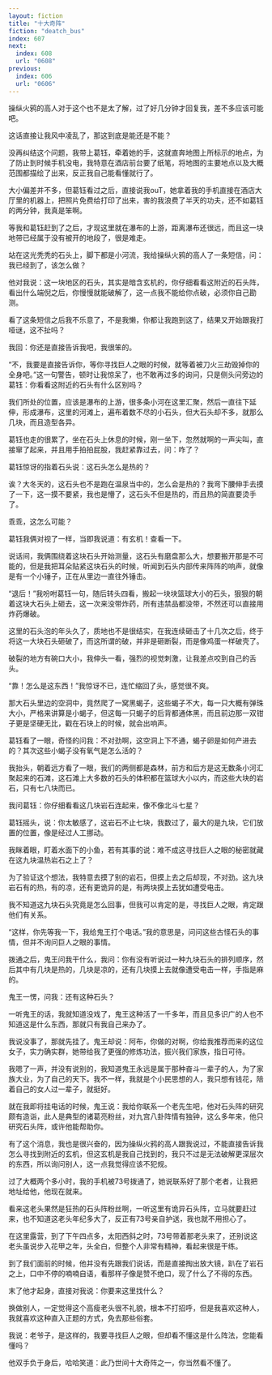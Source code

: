 ```yaml
---
layout: fiction
title: "十大奇阵"
fiction: "deatch_bus"
index: 607
next:
  index: 608
  url: "0608"
previous:
  index: 606
  url: "0606"
---
```

操纵火鸦的高人对于这个也不是太了解，过了好几分钟才回复我，差不多应该可能吧。

这话直接让我风中凌乱了，那这到底是能还是不能？

没再纠结这个问题，我带上葛钰，牵着她的手，这就直奔地图上所标示的地点，为了防止到时候手机没电，我特意在酒店前台要了纸笔，将地图的主要地点以及大概范围都描绘了出来，反正我自己能看懂就行了。

大小偏差并不多，但葛钰看过之后，直接说我ouT，她拿着我的手机直接在酒店大厅里的机器上，把照片免费给打印了出来，害的我浪费了半天的功夫，还不如葛钰的两分钟，我真是笨啊。

等我和葛钰赶到了之后，才现这里就在瀑布的上游，距离瀑布还很远，而且这一块地带已经属于没有被开的地段了，很是难走。

站在这光秃秃的石头上，脚下都是小河流，我给操纵火鸦的高人了一条短信，问：我已经到了，该怎么做？

他对我说：这一块地区的石头，其实是暗含玄机的，你仔细看看这附近的石头阵，看出什么端倪之后，你慢慢就能破解了，这一点我不能给你点破，必须你自己勘测。

看了这条短信之后我不乐意了，不是我懒，你都让我跑到这了，结果又开始跟我打哑谜，这不扯吗？

我回：你还是直接告诉我吧，我很笨的。

“不，我要是直接告诉你，等你寻找巨人之眼的时候，就等着被刀火三劫毁掉你的全身吧。”这一句警告，顿时让我惊呆了，也不敢再过多的询问，只是侧头问旁边的葛钰：你看看这附近的石头有什么区别吗？

我们所处的位置，应该是瀑布的上游，很多条小河在这里汇聚，然后一直往下延伸，形成瀑布，这里的河滩上，遍布着数不尽的小石头，但大石头却不多，就那么几块，而且造型各异。

葛钰也走的很累了，坐在石头上休息的时候，刚一坐下，忽然就啊的一声尖叫，直接窜了起来，并且用手拍拍屁股，我赶紧靠过去，问：咋了？

葛钰惊讶的指着石头说：这石头怎么是热的？

诶？大冬天的，这石头也不是跑在温泉当中的，怎么会是热的？我弯下腰伸手去摸了一下，这一摸不要紧，我也是懵了，这石头不但是热的，而且热的简直要烫手了。

乖乖，这怎么可能？

葛钰我俩对视了一样，当即我说道：有玄机！查看一下。

说话间，我俩围绕着这块石头开始测量，这石头有磨盘那么大，想要搬开那是不可能的，但是我把耳朵贴紧这块石头的时候，听闻到石头内部传来阵阵的响声，就像是有一个小锤子，正在从里边一直往外锤击。

“退后！”我吩咐葛钰一句，随后转头四看，搬起一块块篮球大小的石头，狠狠的朝着这块大石头上砸去，这一次来没带炸药，所有违禁品都没带，不然还可以直接用炸药爆破。

这里的石头泡的年头久了，质地也不是很结实，在我连续砸击了十几次之后，终于将这一大块石头砸破了，而这所谓的破，并非是砸断裂，而是像鸡蛋一样破壳了。

破裂的地方有碗口大小，我伸头一看，强烈的视觉刺激，让我差点咬到自己的舌头。

“靠！怎么是这东西！”我惊讶不已，连忙缩回了头，感觉很不爽。

那大石头里边的空洞中，竟然爬了一窝黑蝎子，这些蝎子不大，每一只大概有弹珠大小，严格来讲算是小蝎子，但这每一只蝎子的后背都通体黑，而且前边那一双钳子更是坚硬无比，戳在石块上的时候，就会出响声。

葛钰看了一眼，奇怪的问我：不对劲啊，这空洞上下不通，蝎子卵是如何产进去的？其次这些小蝎子没有氧气是怎么活的？

我抬头，朝着远方看了一眼，我们的两侧都是森林，前方和后方是这无数条小河汇聚起来的石滩，这石滩上大多数的石头的体积都在篮球大小以内，而这些大块的岩石，只有七八块而已。

我问葛钰：你仔细看看这几块岩石连起来，像不像北斗七星？

葛钰摇头，说：你太敏感了，这岩石不止七块，我数过了，最大的是九块，它们放置的位置，像是经过人工挪动。

我眯着眼，盯着水面下的小鱼，若有其事的说：难不成这寻找巨人之眼的秘密就藏在这九块温热岩石之上了？

为了验证这个想法，我特意去摸了别的岩石，但摸上去之后却现，不对劲。这九块岩石有的热，有的凉，还有更诡异的是，有两块摸上去犹如遭受电击。

我不知道这九块石头究竟是怎么回事，但我可以肯定的是，寻找巨人之眼，肯定跟他们有关系。

“这样，你先等我一下，我给鬼王打个电话。”我的意思是，问问这些古怪石头的事情，但并不询问巨人之眼的事情。

拨通之后，鬼王问我干什么，我问：你有没有听说过一种九块石头的排列顺序，然后其中有几块是热的，几块是凉的，还有几块摸上去就像遭受电击一样，手指是麻的。

鬼王一愣，问我：还有这种石头？

一听鬼王的话，我就知道没戏了，鬼王这种活了一千多年，而且见多识广的人也不知道这是什么东西，那就只有我自己来办了。

我说没事了，那就先挂了。鬼王却说：阿布，你做的对啊，你给我推荐而来的这位女子，实力确实群，她带给我了更强的修炼功法，振兴我们家族，指日可待。

我嗯了一声，并没有说别的，我知道鬼王永远是属于那种奋斗一辈子的人，为了家族大业，为了自己的天下。我不一样，我就是个小民思想的人，我只想有钱花，陪着自己的女人过一辈子，就挺好。

就在我即将挂电话的时候，鬼王说：我给你联系一个老先生吧，他对石头阵的研究颇有造诣，此人是典型的诸葛亮粉丝，对九宫八卦阵情有独钟，这么多年来，他只研究石头阵，或许他能帮助你。

有了这个消息，我也是很兴奋的，因为操纵火鸦的高人跟我说过，不能直接告诉我怎么寻找到附近的玄机，但这玄机是我自己找到的，我只不过是无法破解更深层次的东西，所以询问别人，这一点我觉得应该不犯规。

过了大概两个多小时，我的手机被73号拨通了，她说联系好了那个老者，让我把地址给他，他现在就来。

看来这老头果然是狂热的石头阵粉丝啊，一听这里有诡异石头阵，立马就要赶过来，也不知道这老头年纪多大了，反正有73号亲自护送，我也就不用担心了。

在这里露营，到了下午四点多，太阳西斜之时，73号带着那老头来了，还别说这老头虽说步入花甲之年，头全白，但整个人非常有精神，看起来很是干练。

到了我们面前的时候，他并没有先跟我们说话，而是直接掏出放大镜，趴在了岩石之上，口中不停的喃喃自语，看那样子像是赞不绝口，现了什么了不得的东西。

末了他才起身，直接对我说：你要来这里找什么？

换做别人，一定觉得这个高瘦老头很不礼貌，根本不打招呼，但是我喜欢这种人，我就喜欢这种直入正题的方式，免去那些俗套。

我说：老爷子，是这样的，我要寻找巨人之眼，但却看不懂这是什么阵法，您能看懂吗？

他双手负于身后，哈哈笑道：此乃世间十大奇阵之一，你当然看不懂了。